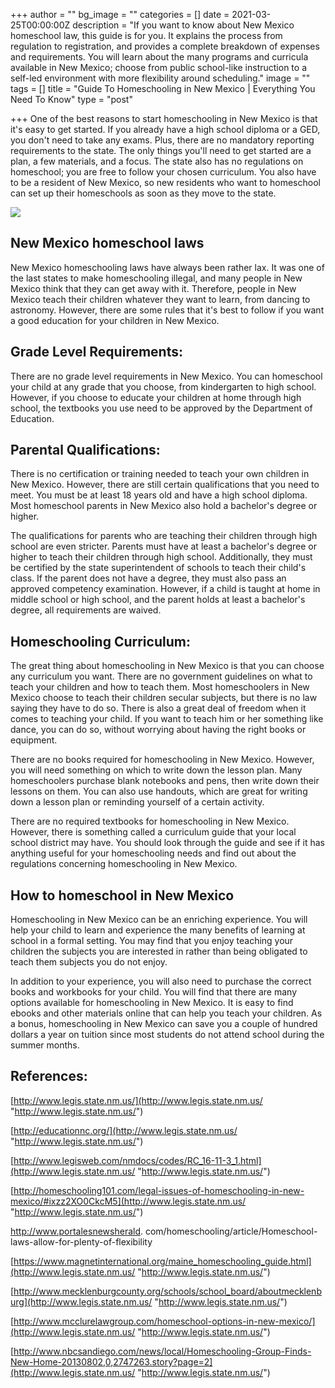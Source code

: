 +++
author = ""
bg_image = ""
categories = []
date = 2021-03-25T00:00:00Z
description = "If you want to know about New Mexico homeschool law, this guide is for you. It explains the process from regulation to registration, and provides a complete breakdown of expenses and requirements. You will learn about the many programs and curricula available in New Mexico; choose from public school-like instruction to a self-led environment with more flexibility around scheduling."
image = ""
tags = []
title = "Guide To Homeschooling in New Mexico | Everything You Need To Know"
type = "post"

+++
One of the best reasons to start homeschooling in New Mexico is that it's easy to get started. If you already have a high school diploma or a GED, you don't need to take any exams. Plus, there are no mandatory reporting requirements to the state. The only things you'll need to get started are a plan, a few materials, and a focus. The state also has no regulations on homeschool; you are free to follow your chosen curriculum. You also have to be a resident of New Mexico, so new residents who want to homeschool can set up their homeschools as soon as they move to the state.

![](/images/santa-fe-1668455_640.jpg)

## New Mexico homeschool laws

New Mexico homeschooling laws have always been rather lax. It was one of the last states to make homeschooling illegal, and many people in New Mexico think that they can get away with it. Therefore, people in New Mexico teach their children whatever they want to learn, from dancing to astronomy. However, there are some rules that it's best to follow if you want a good education for your children in New Mexico.

## Grade Level Requirements:

There are no grade level requirements in New Mexico. You can homeschool your child at any grade that you choose, from kindergarten to high school. However, if you choose to educate your children at home through high school, the textbooks you use need to be approved by the Department of Education.

## Parental Qualifications:

There is no certification or training needed to teach your own children in New Mexico. However, there are still certain qualifications that you need to meet. You must be at least 18 years old and have a high school diploma. Most homeschool parents in New Mexico also hold a bachelor's degree or higher.

The qualifications for parents who are teaching their children through high school are even stricter. Parents must have at least a bachelor's degree or higher to teach their children through high school. Additionally, they must be certified by the state superintendent of schools to teach their child's class. If the parent does not have a degree, they must also pass an approved competency examination. However, if a child is taught at home in middle school or high school, and the parent holds at least a bachelor's degree, all requirements are waived.

## Homeschooling Curriculum:

The great thing about homeschooling in New Mexico is that you can choose any curriculum you want. There are no government guidelines on what to teach your children and how to teach them. Most homeschoolers in New Mexico choose to teach their children secular subjects, but there is no law saying they have to do so. There is also a great deal of freedom when it comes to teaching your child. If you want to teach him or her something like dance, you can do so, without worrying about having the right books or equipment.

There are no books required for homeschooling in New Mexico. However, you will need something on which to write down the lesson plan. Many homeschoolers purchase blank notebooks and pens, then write down their lessons on them. You can also use handouts, which are great for writing down a lesson plan or reminding yourself of a certain activity.

There are no required textbooks for homeschooling in New Mexico. However, there is something called a curriculum guide that your local school district may have. You should look through the guide and see if it has anything useful for your homeschooling needs and find out about the regulations concerning homeschooling in New Mexico.

## How to homeschool in New Mexico

Homeschooling in New Mexico can be an enriching experience. You will help your child to learn and experience the many benefits of learning at school in a formal setting. You may find that you enjoy teaching your children the subjects you are interested in rather than being obligated to teach them subjects you do not enjoy.

In addition to your experience, you will also need to purchase the correct books and workbooks for your child. You will find that there are many options available for homeschooling in New Mexico. It is easy to find ebooks and other materials online that can help you teach your children. As a bonus, homeschooling in New Mexico can save you a couple of hundred dollars a year on tuition since most students do not attend school during the summer months.

## References:

[http://www.legis.state.nm.us/](http://www.legis.state.nm.us/ "http://www.legis.state.nm.us/")

[http://educationnc.org/](http://www.legis.state.nm.us/ "http://www.legis.state.nm.us/")

[http://www.legisweb.com/nmdocs/codes/RC_16-11-3_1.html](http://www.legis.state.nm.us/ "http://www.legis.state.nm.us/")

[http://homeschooling101.com/legal-issues-of-homeschooling-in-new-mexico/#ixzz2XO0CkcM5](http://www.legis.state.nm.us/ "http://www.legis.state.nm.us/")

http://www.portalesnewsherald. com/homeschooling/article/Homeschool-laws-allow-for-plenty-of-flexibility

[https://www.magnetinternational.org/maine_homeschooling_guide.html](http://www.legis.state.nm.us/ "http://www.legis.state.nm.us/")

[http://www.mecklenburgcounty.org/schools/school_board/aboutmecklenburg](http://www.legis.state.nm.us/ "http://www.legis.state.nm.us/")

[http://www.mcclurelawgroup.com/homeschool-options-in-new-mexico/](http://www.legis.state.nm.us/ "http://www.legis.state.nm.us/")

[http://www.nbcsandiego.com/news/local/Homeschooling-Group-Finds-New-Home-20130802,0,2747263.story?page=2](http://www.legis.state.nm.us/ "http://www.legis.state.nm.us/")
